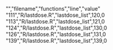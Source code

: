 "","filename","functions","line","value"
"111","R/lastdose.R","lastdose_list",120,0
"113","R/lastdose.R","lastdose_list",121,0
"124","R/lastdose.R","lastdose_list",130,0
"126","R/lastdose.R","lastdose_list",131,0
"139","R/lastdose.R","lastdose_list",139,0
